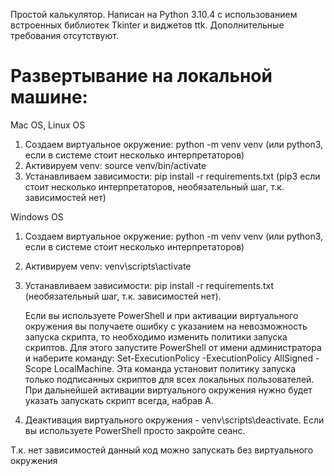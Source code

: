 Простой калькулятор.
Написан на Python 3.10.4 с использованием встроенных библиотек Tkinter и виджетов ttk.
Дополнительные требования отсутствуют.

# Развертывание на локальной машине:
Mac OS, Linux OS
1. Создаем виртуальное окружение: python -m venv venv (или python3, если в системе стоит несколько интерпретаторов)
2. Активируем venv: source venv/bin/activate
3. Устанавливаем зависимости: pip install -r requirements.txt (pip3 если стоит несколько интерпретаторов, необязательный шаг, т.к. зависимостей нет)

Windows OS
1. Создаем виртуальное окружение: python -m venv venv (или python3, если в системе стоит несколько интерпретаторов)
2. Активируем venv: venv\scripts\activate
3. Устанавливаем зависимости: pip install -r requirements.txt (необязательный шаг, т.к. зависимостей нет).

    Если вы используете PowerShell и при активации виртуального окружения вы получаете ошибку с указанием на невозможность запуска скрипта,
то необходимо изменить политики запуска скриптов. Для этого запустите PowerShell от имени администратора и
наберите команду: Set-ExecutionPolicy -ExecutionPolicy AllSigned -Scope LocalMachine. Эта команда установит
политику запуска только подписанных скриптов для всех локальных пользователей. При дальнейшей активации
виртуального окружения нужно будет указать запускать скрипт всегда, набрав А.
4. Деактивация виртуального окружения - venv\scripts\deactivate. Если вы используете PowerShell просто закройте сеанс.

Т.к. нет зависимостей данный код можно запускать без виртуального окружения
